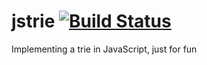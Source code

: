jstrie [![Build Status](https://travis-ci.org/timotheeg/jstrie.png)](https://travis-ci.org/timotheeg/jstrie)
=============================================================================================================

Implementing a trie in JavaScript, just for fun
